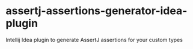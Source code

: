 # assertj-assertions-generator-idea-plugin
Intellij Idea plugin to generate AssertJ assertions for your custom types 

